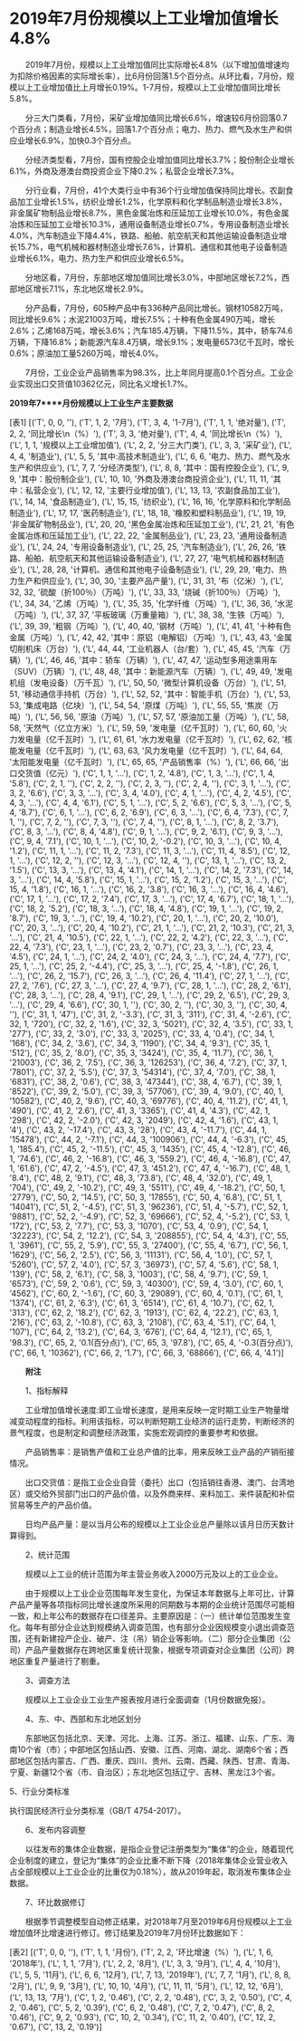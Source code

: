 # 2019年7月份规模以上工业增加值增长4.8%

　　2019年7月份，规模以上工业增加值同比实际增长4.8%（以下增加值增速均为扣除价格因素的实际增长率），比6月份回落1.5个百分点。从环比看，7月份，规模以上工业增加值比上月增长0.19%。1-7月份，规模以上工业增加值同比增长5.8%。

　　分三大门类看，7月份，采矿业增加值同比增长6.6%，增速较6月份回落0.7个百分点；制造业增长4.5%，回落1.7个百分点；电力、热力、燃气及水生产和供应业增长6.9%，加快0.3个百分点。

　　分经济类型看，7月份，国有控股企业增加值同比增长3.7%；股份制企业增长6.1%，外商及港澳台商投资企业下降0.2%；私营企业增长7.3%。

　　分行业看，7月份，41个大类行业中有36个行业增加值保持同比增长。农副食品加工业增长1.5%，纺织业增长1.2%，化学原料和化学制品制造业增长3.8%，非金属矿物制品业增长8.7%，黑色金属冶炼和压延加工业增长10.0%，有色金属冶炼和压延加工业增长10.3%，通用设备制造业增长0.7%，专用设备制造业增长4.0%，汽车制造业下降4.4%，铁路、船舶、航空航天和其他运输设备制造业增长15.7%，电气机械和器材制造业增长7.6%，计算机、通信和其他电子设备制造业增长6.1%，电力、热力生产和供应业增长6.5%。

　　分地区看，7月份，东部地区增加值同比增长3.0%，中部地区增长7.2%，西部地区增长7.1%，东北地区增长2.9%。

　　分产品看，7月份，605种产品中有336种产品同比增长。钢材10582万吨，同比增长9.6%；水泥21003万吨，增长7.5%；十种有色金属490万吨，增长2.6%；乙烯168万吨，增长3.6%；汽车185.4万辆，下降11.5%，其中，轿车74.6万辆，下降16.8%；新能源汽车8.4万辆，增长9.1%；发电量6573亿千瓦时，增长0.6%；原油加工量5260万吨，增长4.0%。

　　7月份，工业企业产品销售率为98.3%，比上年同月提高0.1个百分点。工业企业实现出口交货值10362亿元，同比名义增长1.7%。

**2019****年****7****月份规模以上工业生产主要数据**

[表1]
[('T', 0, 0, ''), ('T', 1, 2, '7月'), ('T', 3, 4, '1-7月'), ('T', 1, 1, '绝对量'), ('T', 2, 2, '同比增长\n（%）'), ('T', 3, 3, '绝对量'), ('T', 4, 4, '同比增长\n（%）'), ('L', 1, 1, '规模以上工业增加值'), ('L', 2, 2, '分三大门类'), ('L', 3, 3, '采矿业'), ('L', 4, 4, '制造业'), ('L', 5, 5, '其中:高技术制造业'), ('L', 6, 6, '电力、热力、燃气及水生产和供应业'), ('L', 7, 7, '分经济类型'), ('L', 8, 8, '其中：国有控股企业'), ('L', 9, 9, '其中：股份制企业'), ('L', 10, 10, '外商及港澳台商投资企业'), ('L', 11, 11, '其中：私营企业'), ('L', 12, 12, '主要行业增加值'), ('L', 13, 13, '农副食品加工业'), ('L', 14, 14, '食品制造业'), ('L', 15, 15, '纺织业'), ('L', 16, 16, '化学原料和化学制品制造业'), ('L', 17, 17, '医药制造业'), ('L', 18, 18, '橡胶和塑料制品业'), ('L', 19, 19, '非金属矿物制品业'), ('L', 20, 20, '黑色金属冶炼和压延加工业'), ('L', 21, 21, '有色金属冶炼和压延加工业'), ('L', 22, 22, '金属制品业'), ('L', 23, 23, '通用设备制造业'), ('L', 24, 24, '专用设备制造业'), ('L', 25, 25, '汽车制造业'), ('L', 26, 26, '铁路、船舶、航空航天和其他运输设备制造业'), ('L', 27, 27, '电气机械和器材制造业'), ('L', 28, 28, '计算机、通信和其他电子设备制造业'), ('L', 29, 29, '电力、热力生产和供应业'), ('L', 30, 30, '主要产品产量'), ('L', 31, 31, '布（亿米）'), ('L', 32, 32, '硫酸（折100％）（万吨）'), ('L', 33, 33, '烧碱（折100％）（万吨）'), ('L', 34, 34, '乙烯（万吨）'), ('L', 35, 35, '化学纤维（万吨）'), ('L', 36, 36, '水泥（万吨）'), ('L', 37, 37, '平板玻璃（万重量箱）'), ('L', 38, 38, '生铁（万吨）'), ('L', 39, 39, '粗钢（万吨）'), ('L', 40, 40, '钢材（万吨）'), ('L', 41, 41, '十种有色金属（万吨）'), ('L', 42, 42, '其中：原铝（电解铝）（万吨）'), ('L', 43, 43, '金属切削机床（万台）'), ('L', 44, 44, '工业机器人（台/套）'), ('L', 45, 45, '汽车（万辆）'), ('L', 46, 46, '其中：轿车（万辆）'), ('L', 47, 47, '运动型多用途乘用车（SUV）（万辆）'), ('L', 48, 48, '其中：新能源汽车（万辆）'), ('L', 49, 49, '发电机组（发电设备）（万千瓦）'), ('L', 50, 50, '微型计算机设备（万台）'), ('L', 51, 51, '移动通信手持机（万台）'), ('L', 52, 52, '其中：智能手机（万台）'), ('L', 53, 53, '集成电路（亿块）'), ('L', 54, 54, '原煤（万吨）'), ('L', 55, 55, '焦炭（万吨）'), ('L', 56, 56, '原油（万吨）'), ('L', 57, 57, '原油加工量（万吨）'), ('L', 58, 58, '天然气（亿立方米）'), ('L', 59, 59, '发电量（亿千瓦时）'), ('L', 60, 60, '火力发电量（亿千瓦时）'), ('L', 61, 61, '水力发电量（亿千瓦时）'), ('L', 62, 62, '核能发电量（亿千瓦时）'), ('L', 63, 63, '风力发电量（亿千瓦时）'), ('L', 64, 64, '太阳能发电量（亿千瓦时）'), ('L', 65, 65, '产品销售率（%）'), ('L', 66, 66, '出口交货值（亿元）'), ('C', 1, 1, '…'), ('C', 1, 2, '4.8'), ('C', 1, 3, '…'), ('C', 1, 4, '5.8'), ('C', 2, 1, ''), ('C', 2, 2, ''), ('C', 2, 3, ''), ('C', 2, 4, ''), ('C', 3, 1, '…'), ('C', 3, 2, '6.6'), ('C', 3, 3, '…'), ('C', 3, 4, '4.0'), ('C', 4, 1, '…'), ('C', 4, 2, '4.5'), ('C', 4, 3, '…'), ('C', 4, 4, '6.1'), ('C', 5, 1, '…'), ('C', 5, 2, '6.6'), ('C', 5, 3, '…'), ('C', 5, 4, '8.7'), ('C', 6, 1, '…'), ('C', 6, 2, '6.9'), ('C', 6, 3, '…'), ('C', 6, 4, '7.3'), ('C', 7, 1, ''), ('C', 7, 2, ''), ('C', 7, 3, ''), ('C', 7, 4, ''), ('C', 8, 1, '…'), ('C', 8, 2, '3.7'), ('C', 8, 3, '…'), ('C', 8, 4, '4.8'), ('C', 9, 1, '…'), ('C', 9, 2, '6.1'), ('C', 9, 3, '…'), ('C', 9, 4, '7.1'), ('C', 10, 1, '…'), ('C', 10, 2, '-0.2'), ('C', 10, 3, '…'), ('C', 10, 4, '1.2'), ('C', 11, 1, '…'), ('C', 11, 2, '7.3'), ('C', 11, 3, '…'), ('C', 11, 4, '8.5'), ('C', 12, 1, '…'), ('C', 12, 2, ''), ('C', 12, 3, '…'), ('C', 12, 4, ''), ('C', 13, 1, '…'), ('C', 13, 2, '1.5'), ('C', 13, 3, '…'), ('C', 13, 4, '4.1'), ('C', 14, 1, '…'), ('C', 14, 2, '7.3'), ('C', 14, 3, '…'), ('C', 14, 4, '5.8'), ('C', 15, 1, '…'), ('C', 15, 2, '1.2'), ('C', 15, 3, '…'), ('C', 15, 4, '1.8'), ('C', 16, 1, '…'), ('C', 16, 2, '3.8'), ('C', 16, 3, '…'), ('C', 16, 4, '4.6'), ('C', 17, 1, '…'), ('C', 17, 2, '7.4'), ('C', 17, 3, '…'), ('C', 17, 4, '6.7'), ('C', 18, 1, '…'), ('C', 18, 2, '5.2'), ('C', 18, 3, '…'), ('C', 18, 4, '4.8'), ('C', 19, 1, '…'), ('C', 19, 2, '8.7'), ('C', 19, 3, '…'), ('C', 19, 4, '10.2'), ('C', 20, 1, '…'), ('C', 20, 2, '10.0'), ('C', 20, 3, '…'), ('C', 20, 4, '10.2'), ('C', 21, 1, '…'), ('C', 21, 2, '10.3'), ('C', 21, 3, '…'), ('C', 21, 4, '10.5'), ('C', 22, 1, '…'), ('C', 22, 2, '4.2'), ('C', 22, 3, '…'), ('C', 22, 4, '7.3'), ('C', 23, 1, '…'), ('C', 23, 2, '0.7'), ('C', 23, 3, '…'), ('C', 23, 4, '4.5'), ('C', 24, 1, '…'), ('C', 24, 2, '4.0'), ('C', 24, 3, '…'), ('C', 24, 4, '7.7'), ('C', 25, 1, '…'), ('C', 25, 2, '-4.4'), ('C', 25, 3, '…'), ('C', 25, 4, '-1.8'), ('C', 26, 1, '…'), ('C', 26, 2, '15.7'), ('C', 26, 3, '…'), ('C', 26, 4, '11.4'), ('C', 27, 1, '…'), ('C', 27, 2, '7.6'), ('C', 27, 3, '…'), ('C', 27, 4, '9.7'), ('C', 28, 1, '…'), ('C', 28, 2, '6.1'), ('C', 28, 3, '…'), ('C', 28, 4, '9.1'), ('C', 29, 1, '…'), ('C', 29, 2, '6.5'), ('C', 29, 3, '…'), ('C', 29, 4, '6.6'), ('C', 30, 1, ''), ('C', 30, 2, ''), ('C', 30, 3, ''), ('C', 30, 4, ''), ('C', 31, 1, '47'), ('C', 31, 2, '-3.3'), ('C', 31, 3, '311'), ('C', 31, 4, '-2.6'), ('C', 32, 1, '720'), ('C', 32, 2, '1.6'), ('C', 32, 3, '5021'), ('C', 32, 4, '3.5'), ('C', 33, 1, '277'), ('C', 33, 2, '3.0'), ('C', 33, 3, '2025'), ('C', 33, 4, '0.4'), ('C', 34, 1, '168'), ('C', 34, 2, '3.6'), ('C', 34, 3, '1190'), ('C', 34, 4, '9.3'), ('C', 35, 1, '512'), ('C', 35, 2, '8.0'), ('C', 35, 3, '3424'), ('C', 35, 4, '11.7'), ('C', 36, 1, '21003'), ('C', 36, 2, '7.5'), ('C', 36, 3, '126253'), ('C', 36, 4, '7.2'), ('C', 37, 1, '7801'), ('C', 37, 2, '5.5'), ('C', 37, 3, '54314'), ('C', 37, 4, '7.0'), ('C', 38, 1, '6831'), ('C', 38, 2, '0.6'), ('C', 38, 3, '47344'), ('C', 38, 4, '6.7'), ('C', 39, 1, '8522'), ('C', 39, 2, '5.0'), ('C', 39, 3, '57706'), ('C', 39, 4, '9.0'), ('C', 40, 1, '10582'), ('C', 40, 2, '9.6'), ('C', 40, 3, '69776'), ('C', 40, 4, '11.2'), ('C', 41, 1, '490'), ('C', 41, 2, '2.6'), ('C', 41, 3, '3365'), ('C', 41, 4, '4.3'), ('C', 42, 1, '298'), ('C', 42, 2, '-2.0'), ('C', 42, 3, '2049'), ('C', 42, 4, '1.6'), ('C', 43, 1, '4'), ('C', 43, 2, '-17.4'), ('C', 43, 3, '28'), ('C', 43, 4, '-11.7'), ('C', 44, 1, '15478'), ('C', 44, 2, '-7.1'), ('C', 44, 3, '100906'), ('C', 44, 4, '-6.3'), ('C', 45, 1, '185.4'), ('C', 45, 2, '-11.5'), ('C', 45, 3, '1435'), ('C', 45, 4, '-12.8'), ('C', 46, 1, '74.6'), ('C', 46, 2, '-16.8'), ('C', 46, 3, '559.2'), ('C', 46, 4, '-16.8'), ('C', 47, 1, '61.6'), ('C', 47, 2, '-4.5'), ('C', 47, 3, '451.2'), ('C', 47, 4, '-16.7'), ('C', 48, 1, '8.4'), ('C', 48, 2, '9.1'), ('C', 48, 3, '73.8'), ('C', 48, 4, '32.0'), ('C', 49, 1, '704'), ('C', 49, 2, '-10.2'), ('C', 49, 3, '5511'), ('C', 49, 4, '-18.2'), ('C', 50, 1, '2779'), ('C', 50, 2, '14.5'), ('C', 50, 3, '17855'), ('C', 50, 4, '6.8'), ('C', 51, 1, '14041'), ('C', 51, 2, '-4.5'), ('C', 51, 3, '96236'), ('C', 51, 4, '-5.7'), ('C', 52, 1, '9881'), ('C', 52, 2, '-4.9'), ('C', 52, 3, '69666'), ('C', 52, 4, '-5.2'), ('C', 53, 1, '172'), ('C', 53, 2, '7.7'), ('C', 53, 3, '1070'), ('C', 53, 4, '0.9'), ('C', 54, 1, '32223'), ('C', 54, 2, '12.2'), ('C', 54, 3, '208855'), ('C', 54, 4, '4.3'), ('C', 55, 1, '3961'), ('C', 55, 2, '5.9'), ('C', 55, 3, '27400'), ('C', 55, 4, '6.7'), ('C', 56, 1, '1629'), ('C', 56, 2, '2.5'), ('C', 56, 3, '11131'), ('C', 56, 4, '1.0'), ('C', 57, 1, '5260'), ('C', 57, 2, '4.0'), ('C', 57, 3, '36973'), ('C', 57, 4, '5.6'), ('C', 58, 1, '139'), ('C', 58, 2, '6.1'), ('C', 58, 3, '1003'), ('C', 58, 4, '9.7'), ('C', 59, 1, '6573'), ('C', 59, 2, '0.6'), ('C', 59, 3, '40300'), ('C', 59, 4, '3.0'), ('C', 60, 1, '4562'), ('C', 60, 2, '-1.6'), ('C', 60, 3, '29089'), ('C', 60, 4, '0.1'), ('C', 61, 1, '1374'), ('C', 61, 2, '6.3'), ('C', 61, 3, '6514'), ('C', 61, 4, '10.7'), ('C', 62, 1, '313'), ('C', 62, 2, '18.2'), ('C', 62, 3, '1913'), ('C', 62, 4, '22.2'), ('C', 63, 1, '216'), ('C', 63, 2, '-10.8'), ('C', 63, 3, '2108'), ('C', 63, 4, '5.1'), ('C', 64, 1, '107'), ('C', 64, 2, '13.2'), ('C', 64, 3, '676'), ('C', 64, 4, '12.1'), ('C', 65, 1, '98.3'), ('C', 65, 2, '0.1(百分点)'), ('C', 65, 3, '97.8'), ('C', 65, 4, '-0.3(百分点)'), ('C', 66, 1, '10362'), ('C', 66, 2, '1.7'), ('C', 66, 3, '68866'), ('C', 66, 4, '4.1')]

　　**附注**

　　1、指标解释

　　工业增加值增长速度:即工业增长速度，是用来反映一定时期工业生产物量增减变动程度的指标。利用该指标，可以判断短期工业经济的运行走势，判断经济的景气程度，也是制定和调整经济政策，实施宏观调控的重要参考和依据。

　　产品销售率：是销售产值和工业总产值的比率，用来反映工业产品的产销衔接情况。

　　出口交货值：是指工业企业自营（委托）出口（包括销往香港、澳门、台湾地区）或交给外贸部门出口的产品价值，以及外商来样、来料加工、来件装配和补偿贸易等生产的产品价值。

　　日均产品产量：是以当月公布的规模以上工业企业总产量除以该月日历天数计算得到。

　　2、统计范围

　　规模以上工业的统计范围为年主营业务收入2000万元及以上的工业企业。

　　由于规模以上工业企业范围每年发生变化，为保证本年数据与上年可比，计算产品产量等各项指标同比增长速度所采用的同期数与本期的企业统计范围尽可能相一致，和上年公布的数据存在口径差异。主要原因是：（一）统计单位范围发生变化。每年有部分企业达到规模纳入调查范围，也有部分企业因规模变小退出调查范围，还有新建投产企业、破产、注（吊）销企业等影响。（二）部分企业集团（公司）产品产量数据存在跨地区重复统计现象，根据专项调查对企业集团（公司）跨地区重复产量进行了剔重。

　　3、调查方法

　　规模以上工业企业工业生产报表按月进行全面调查（1月份数据免报）。

　　4、东、中、西部和东北地区划分

　　东部地区包括北京、天津、河北、上海、江苏、浙江、福建、山东、广东、海南10个省（市）；中部地区包括山西、安徽、江西、河南、湖北、湖南6个省；西部地区包括内蒙古、广西、重庆、四川、贵州、云南、西藏、陕西、甘肃、青海、宁夏、新疆12个省（市、自治区）；东北地区包括辽宁、吉林、黑龙江3个省。

5、行业分类标准

执行国民经济行业分类标准（GB/T 4754-2017）。

　　6、发布内容调整

　　以往发布的集体企业数据，是指企业登记注册类型为“集体”的企业，随着现代企业制度的建立，登记为“集体”的企业比重不断下降（2018年集体企业营业收入占全部规模以上工业企业的比重仅为0.18%），故从2019年起，取消发布集体企业数据。

　　7、环比数据修订

　　根据季节调整模型自动修正结果，对2018年7月至2019年6月份规模以上工业增加值环比增速进行修订。修订结果及2019年7月份环比数据如下：

[表2]
[('T', 0, 0, ''), ('T', 1, 1, '月份'), ('T', 2, 2, '环比增速（%）'), ('L', 1, 6, '2018年'), ('L', 1, 1, '7月'), ('L', 2, 2, '8月'), ('L', 3, 3, '9月'), ('L', 4, 4, '10月'), ('L', 5, 5, '11月'), ('L', 6, 6, '12月'), ('L', 7, 13, '2019年'), ('L', 7, 7, '1月'), ('L', 8, 8, '2月'), ('L', 9, 9, '3月'), ('L', 10, 10, '4月'), ('L', 11, 11, '5月'), ('L', 12, 12, '6月'), ('L', 13, 13, '7月'), ('C', 1, 2, '0.46'), ('C', 2, 2, '0.48'), ('C', 3, 2, '0.50'), ('C', 4, 2, '0.46'), ('C', 5, 2, '0.39'), ('C', 6, 2, '0.48'), ('C', 7, 2, '0.47'), ('C', 8, 2, '0.46'), ('C', 9, 2, '0.93'), ('C', 10, 2, '0.34'), ('C', 11, 2, '0.40'), ('C', 12, 2, '0.67'), ('C', 13, 2, '0.19')]